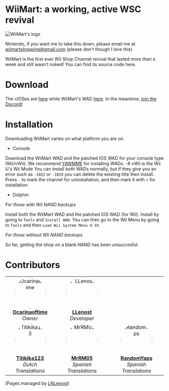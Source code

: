 # WiiMart: a working, active WSC revival

<img src="https://github.com/WiiMart/WiiMart/blob/main/WiiMart_star_logo.png" alt="WiiMart's logo">

Nintendo, if you want me to take this down, please email me at wiimartshopping@gmail.com
(please don't though I love this)

WiiMart is the first ever Wii Shop Channel revival that lasted more than a week and still wasn't nuked!
You can find its source code here.

# Download
The cIOSes are [here](https://wiimart.github.io/website/cIOS/) while WiiMart's WAD [here](https://wiimart.github.io/website/wad/).
In the meantime, [join the Discord!](https://dsc.gg/WiiMart)

# Installation
Downloading WiiMart varies on what platform you are on.

- Console

Download the WiiMart WAD and the patched IOS WAD for your console type (Wii/vWii). We recommend [YAWMME](https://oscwii.org/library/app/yawmME) for installing WADs.
-# vWii is the Wii U's Wii Mode
You can install both WADs normally, but if they give you an error such as `-1022` or `-1029` you can delete the existing title then install. Press `-` to mark the channel for uninstallation, and then mark it with `+` for installation.

- Dolphin

*For those with Wii NAND backups*

Install both the WiiMart WAD and the patched IOS WAD (for Wii). Install by going to `Tools` and `Install WAD`. You can then go to the Wii Menu by going to `Tools` and then `Load Wii System Menu 4.3X`.

*For those without Wii NAND backups*

So far, getting the shop on a blank NAND has been unsuccesful.

# Contributors  

<table>
  <tr>
    <td align="center">
      <a href="https://github.com/Ocarinaoftime">
        <img src="https://github.com/Ocarinaoftime.png" width="100px" style="border-radius: 50%;" alt="Ocarinaoftime"/>
      </a>
      <br />
      <a href="https://github.com/Ocarinaoftime"><strong>Ocarinaoftime</strong></a>
      <br />
      <em>Owner</em>
    </td>
    <td align="center">
      <a href="https://github.com/LLenost">
        <img src="https://github.com/LLenost.png" width="100px" style="border-radius: 50%;" alt="LLenost"/>
      </a>
      <br />
      <a href="https://github.com/LLenost"><strong>LLenost</strong></a>
      <br />
      <em>Developer</em>
    </td>
  </tr>
  <tr>
    <td align="center">
      <a href="https://github.com/Titikika123">
        <img src="https://github.com/Titikika123.png" width="100px" style="border-radius: 50%;" alt="Titikika123"/>
      </a>
      <br />
      <a href="https://github.com/Titikika123"><strong>Titikika123</strong></a>
      <br />
      <em>Dutch Translations</em>
    </td>
    <td align="center">
      <a href="https://github.com/MrRM05">
        <img src="https://github.com/MrRM05.png" width="100px" style="border-radius: 50%;" alt="MrRM05"/>
      </a>
      <br />
      <a href="https://github.com/MrRM05"><strong>MrRM05</strong></a>
      <br />
      <em>Spanish Translations</em>
    </td>
    <td align="center">
      <a href="https://github.com/RandomYaps">
        <img src="https://github.com/RandomYaps.png" width="100px" style="border-radius: 50%;" alt="RandomYaps"/>
      </a>
      <br />
      <a href="https://github.com/RandomYaps"><strong>RandomYaps</strong></a>
      <br />
      <em>Spanish Translations</em>
    </td>
  </tr>
</table>



(Pages managed by [LNLenost](https://github.com/LNLenost))
